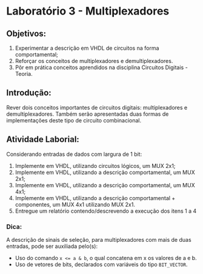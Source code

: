 # Laboratório 3 - Multiplexadores

## Objetivos:

1. Experimentar a descrição em VHDL de circuitos na forma comportamental;
2. Reforçar os conceitos de multiplexadores e demultiplexadores.
3. Pôr em prática conceitos aprendidos na disciplina Circuitos Digitais - Teoria.

## Introdução:

Rever dois conceitos importantes de circuitos digitais: multiplexadores e demultiplexadores. Também serão apresentadas duas formas de implementações deste tipo de circuito combinacional.

## Atividade Laborial:

Considerando entradas de dados com largura de 1 bit:
1. Implemente em VHDL, utilizando circuitos lógicos, um MUX 2x1;
2. Implemente em VHDL, utilizando a descrição comportamental, um MUX 2x1;
3. Implemente em VHDL, utilizando a descrição comportamental, um MUX 4x1;
4. Implemente em VHDL, utilizando a descrição comportamental + componentes, um MUX 4x1 utilizando MUX 2x1.
5. Entregue um relatório contendo/descrevendo a execução dos itens 1 a 4

### Dica:

A descrição de sinais de seleção, para multiplexadores com mais de duas entradas, pode ser auxiliada pelo(s):
- Uso do comando `x <= a & b`, o qual concatena em x os valores de a e b.
- Uso de vetores de bits, declarados com variáveis do tipo `BIT_VECTOR`.